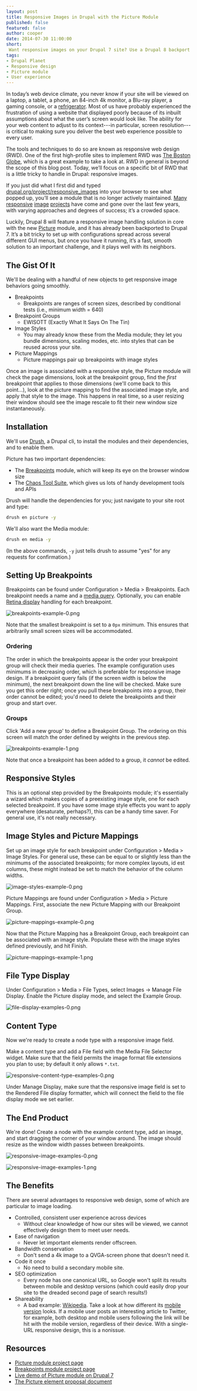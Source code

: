 ```yaml
---
layout: post
title: Responsive Images in Drupal with the Picture Module
published: false
featured: false
author: cooper
date: 2014-07-30 11:00:00
short:
 Want responsive images on your Drupal 7 site? Use a Drupal 8 backport to get the job done.
tags:
- Drupal Planet
- Responsive design
- Picture module
- User experience
---
```


In today’s web device climate, you never know if your site will be viewed on a laptop, a tablet, a phone, an 84-inch 4k monitor, a Blu-ray player, a gaming console, or a [refrigerator](http://www.samsung.com/us/appliances/refrigerators/RF4289HARS/XAA "Seriously."). Most of us have probably experienced the frustration of using a website that displayed poorly because of its inbuilt assumptions about what the user’s screen would look like. The ability for your web content to adjust to its context---in particular, screen resolution---is critical to making sure you deliver the best web experience possible to every user.

The tools and techniques to do so are known as responsive web design (RWD). One of the first high-profile sites to implement RWD was [The Boston Globe](http://www.bostonglobe.com/), which is a great example to take a look at. RWD in general is beyond the scope of this blog post. Today, we’ll focus on a specific bit of RWD that is a little tricky to handle in Drupal: responsive images.

If you just did what I first did and typed [drupal.org/project/responsive_images](http://drupal.org/project/responsive_images) into your browser to see what popped up, you’ll see a module that is no longer actively maintained. [Many](https://www.drupal.org/project/adaptive_image) [responsive](https://www.drupal.org/project/cs_adaptive_image) [image](https://www.drupal.org/project/ais) [projects](https://www.drupal.org/project/resp_img) have come and gone over the last few years, with varying approaches and degrees of success; it’s a crowded space.

Luckily, Drupal 8 will feature a responsive image handling solution in core with the new [Picture](https://www.drupal.org/project/picture) module, and it has already been backported to Drupal 7. It’s a bit tricky to set up with configurations spread across several different GUI menus, but once you have it running, it’s a fast, smooth solution to an important challenge, and it plays well with its neighbors.

## The Gist Of It

We'll be dealing with a handful of new objects to get responsive image behaviors going smoothly.

- Breakpoints
    - Breakpoints are ranges of screen sizes, described by conditional tests (i.e., minimum width = 640)
- Breakpoint Groups
	- EWISOTT (Exactly What It Says On The Tin)
- Image Styles
	- You may already know these from the Media module; they let you bundle dimensions, scaling modes, etc. into styles that can be reused across your site.
- Picture Mappings
    - Picture mappings pair up breakpoints with image styles
    
Once an image is associated with a responsive style, the Picture module will check the page dimensions, look at the breakpoint group, find the _first_ breakpoint that applies to those dimensions (we'll come back to this point...), look at the picture mapping to find the associated image style, and apply that style to the image. This happens in real time, so a user resizing their window should see the image rescale to fit their new window size instantaneously.

## Installation

We'll use [Drush](http://drush.ws/), a Drupal cli, to install the modules and their dependencies, and to enable them.

Picture has two important dependencies:

- The [Breakpoints](https://www.drupal.org/project/breakpoints) module, which will keep its eye on the browser window size
- The [Chaos Tool Suite](https://www.drupal.org/project/ctools), which gives us lots of handy development tools and APIs

Drush will handle the dependencies for you; just navigate to your site root and type:

```bash
drush en picture -y
```

We'll also want the Media module:

```bash
drush en media -y
```

(In the above commands, ```-y``` just tells drush to assume "yes" for any requests for confirmation.)

## Setting Up Breakpoints

Breakpoints can be found under Configuration > Media > Breakpoints. Each breakpoint needs a name and a [media query](http://css-tricks.com/resolution-specific-stylesheets/). Optionally, you can enable [Retina display](http://www.sitepoint.com/support-retina-displays/) handling for each breakpoint.

![breakpoints-example-0.png](/assets/images/blog/breakpoints-example-0.png "Three breakpoints with basic media queries")

Note that the smallest breakpoint is set to a `0px` minimum. This ensures that arbitrarily small screen sizes will be accommodated.

### Ordering

The order in which the breakpoints appear is the order your breakpoint group will check their media queries. The example configuration uses minimums in decreasing order, which is preferable for responsive image design. If a breakpoint query fails (if the screen width is below the minimum), the next breakpoint down the line will be checked. Make sure you get this order right; once you pull these breakpoints into a group, their order cannot be edited; you'd need to delete the breakpoints and their group and start over.

### Groups

Click 'Add a new group' to define a Breakpoint Group. The ordering on this screen will match the order defined by weights in the previous step.

![breakpoints-example-1.png](/assets/images/blog/breakpoints-example-1.png "A simple breakpoint group")

Note that once a breakpoint has been added to a group, it _cannot_ be edited.

## Responsive Styles

This is an optional step provided by the Breakpoints module; it's essentially a wizard which makes copies of a preexisting image style, one for each selected breakpoint. If you have some image style effects you want to apply everywhere (desaturate, perhaps?), this can be a handy time saver. For general use, it's not really necessary.

## Image Styles and Picture Mappings

Set up an image style for each breakpoint under Configuration > Media > Image Styles. For general use, these can be equal to or slightly less than the minimums of the associated breakpoints; for more complex layouts, id est columns, these might instead be set to match the behavior of the column widths.

![image-styles-example-0.png](/assets/images/blog/image-styles-example-0.png "Three basic image styles") 

Picture Mappings are found under Configuration > Media > Picture Mappings. First, associate the new Picture Mapping with our Breakpoint Group.

![picture-mappings-example-0.png](/assets/images/blog/picture-mappings-example-0.png "Setting the breakpoint group of a picture mapping")

Now that the Picture Mapping has a Breakpoint Group, each breakpoint can be associated with an image style. Populate these with the image styles defined previously, and hit Finish.

![picture-mappings-example-1.png](/assets/images/blog/picture-mappings-example-1.png "Picture mapping configuration")

## File Type Display

Under Configuration > Media > File Types, select Images -> Manage File Display. Enable the Picture display mode, and select the Example Group.

![file-display-examples-0.png](/assets/images/blog/file-display-examples-0.png "File display settings")

## Content Type

Now we're ready to create a node type with a responsive image field.

Make a content type and add a File field with the Media File Selector widget. Make sure that the field permits the image format file extensions you plan to use; by default it only allows `*.txt`.

![responsive-content-type-examples-0.png](/assets/images/blog/responsive-content-type-examples-0.png "Node content type") 

Under Manage Display, make sure that the responsive image field is set to the Rendered File display formatter, which will connect the field to the file display mode we set earlier.

## The End Product

We're done! Create a node with the example content type, add an image, and start dragging the corner of your window around. The image should resize as the window width passes between breakpoints.

![responsive-image-examples-0.png](/assets/images/blog/responsive-image-example-0.png "Medium image") 

![responsive-image-examples-1.png](/assets/images/blog/responsive-image-example-1.png "Small image") 

## The Benefits

There are several advantages to responsive web design, some of which are particular to image loading.

* Controlled, consistent user experience across devices
    * Without clear knowledge of how our sites will be viewed, we cannot effectively design them to meet user needs.
* Ease of navigation
    * Never let important elements render offscreen.
* Bandwidth conservation 
    * Don't send a 4k image to a QVGA-screen phone that doesn't need it.
* Code it once 
    * No need to build a secondary mobile site.
* SEO optimization 
    * Every node has one canonical URL, so Google won't split its results between mobile and desktop versions (which could easily drop your site to the dreaded second page of search results!)
* Shareability
    * A bad example: [Wikipedia](http://en.wikipedia.org/wiki/Drupal). Take a look at how different its [mobile version](http://en.m.wikipedia.org/wiki/Drupal) looks. If a mobile user posts an interesting article to Twitter, for example, both desktop and mobile users following the link will be hit with the mobile version, regardless of their device. With a single-URL responsive design, this is a nonissue.

## Resources

- [Picture module project page](https://www.drupal.org/project/picture)
- [Breakpoints module project page](https://www.drupal.org/project/breakpoints)
- [Live demo of Picture module on Drupal 7](http://picture7d.h011.attiks.com/node/1)
- [The Picture element proposal document](http://picture.responsiveimages.org/)
